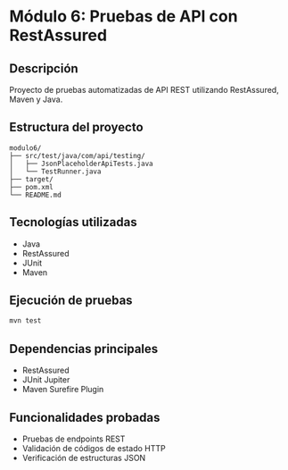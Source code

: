 # Módulo 6: Pruebas de API con RestAssured

## Descripción
Proyecto de pruebas automatizadas de API REST utilizando RestAssured, Maven y Java.

## Estructura del proyecto
```
modulo6/
├── src/test/java/com/api/testing/
│   ├── JsonPlaceholderApiTests.java
│   └── TestRunner.java
├── target/
├── pom.xml
└── README.md
```

## Tecnologías utilizadas
- Java
- RestAssured
- JUnit
- Maven

## Ejecución de pruebas
```bash
mvn test
```

## Dependencias principales
- RestAssured
- JUnit Jupiter
- Maven Surefire Plugin

## Funcionalidades probadas
- Pruebas de endpoints REST
- Validación de códigos de estado HTTP
- Verificación de estructuras JSON
